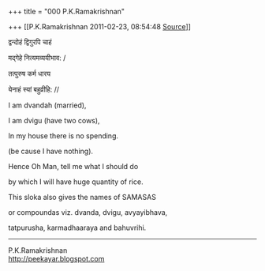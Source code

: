 +++
title = "000 P.K.Ramakrishnan"

+++
[[P.K.Ramakrishnan	2011-02-23, 08:54:48 [Source](https://groups.google.com/g/samskrita/c/-xJ9QdfSGE4)]]



  

  

द्वन्दोहं द्विगुरपि चाहं

मद्गेहे नित्यमव्ययीभाव: /

तत्पुरुष कर्म धारय

येनाहं स्यां बहुव्रीहि: //



I am dvandah (married),

I am dvigu (have two cows),

In my house there is no spending.

(be cause I have nothing).

Hence Oh Man, tell me what I should do

by which I will have huge quantity of rice.



This sloka also gives the names of SAMASAS

or compoundas viz. dvanda, dvigu, avyayibhava,

tatpurusha, karmadhaaraya and bahuvrihi.



  

  


-----------------------------------  
P.K.Ramakrishnan  
<http://peekayar.blogspot.com>

  

  

